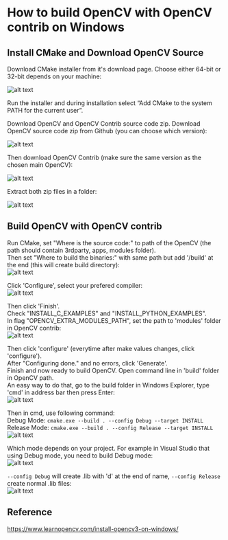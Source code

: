 # How to build OpenCV with OpenCV contrib on Windows

## Install CMake and Download OpenCV Source

Download CMake installer from it's download page. Choose either 64-bit or 32-bit depends on your machine:

![alt text](https://github.com/AsyrafZulkhairi/tutorial/blob/master/buildOpenCVContribOnWindows/image/downloadCMakeInstaller.png "downloadCMakeInstaller.png")

Run the installer and during installation select “Add CMake to the system PATH for the current user”.

Download OpenCV and OpenCV Contrib source code zip. Download OpenCV source code zip from Github (you can choose which version):

![alt text](https://github.com/AsyrafZulkhairi/tutorial/blob/master/buildOpenCVContribOnWindows/image/downloadOpenCVSource.PNG "downloadOpenCVSource.PNG")

Then download OpenCV Contrib (make sure the same version as the chosen main OpenCV):

![alt text](https://github.com/AsyrafZulkhairi/tutorial/blob/master/buildOpenCVContribOnWindows/image/downloadOpenCVContribSource.PNG "downloadOpenCVContribSource.PNG")

Extract both zip files in a folder:

![alt text](https://github.com/AsyrafZulkhairi/tutorial/blob/master/buildOpenCVContribOnWindows/image/extractOpenCVSourceZip.PNG "extractOpenCVSourceZip.PNG")

## Build OpenCV with OpenCV contrib

Run CMake, set "Where is the source code:" to path of the OpenCV (the path should contain 3rdparty, apps, modules folder).  
Then set "Where to build the binaries:" with same path but add '/build' at the end (this will create build directory):  
![alt text](https://github.com/AsyrafZulkhairi/tutorial/blob/master/buildOpenCVContribOnWindows/image/cmakeSetDirectory.PNG "cmakeSetDirectory.PNG")

Click 'Configure', select your prefered compiler:  
![alt text](https://github.com/AsyrafZulkhairi/tutorial/blob/master/buildOpenCVContribOnWindows/image/cmakeSetGenerator.PNG "cmakeSetGenerator.PNG")

Then click 'Finish'.  
Check "INSTALL_C_EXAMPLES" and "INSTALL_PYTHON_EXAMPLES".  
In flag "OPENCV_EXTRA_MODULES_PATH", set the path to 'modules' folder in OpenCV contrib:  
![alt text](https://github.com/AsyrafZulkhairi/tutorial/blob/master/buildOpenCVContribOnWindows/image/cmakeSetContribModulePath.PNG "cmakeSetContribModulePath.PNG")

Then click 'configure' (everytime after make values changes, click 'configure').  
After "Configuring done." and no errors, click 'Generate'.  
Finish and now ready to build OpenCV. Open command line in 'build' folder in OpenCV path.  
An easy way to do that, go to the build folder in Windows Explorer, type 'cmd' in address bar then press Enter:  
![alt text](https://github.com/AsyrafZulkhairi/tutorial/blob/master/buildOpenCVContribOnWindows/image/buildFolderCmd.png "buildFolderCmd.png")

Then in cmd, use following command:  
Debug Mode: `cmake.exe --build . --config Debug --target INSTALL`  
Release Mode: `cmake.exe --build . --config Release --target INSTALL`  
![alt text](https://github.com/AsyrafZulkhairi/tutorial/blob/master/buildOpenCVContribOnWindows/image/buildInCmd.PNG "buildInCmd.PNG")

Which mode depends on your project. For example in Visual Studio that using Debug mode, you need to build Debug mode:  
![alt text](https://github.com/AsyrafZulkhairi/tutorial/blob/master/buildOpenCVContribOnWindows/image/VSDebugMode.png "VSDebugMode.png")

`--config Debug` will create .lib with 'd' at the end of name, `--config Release` create normal .lib files:  
![alt text](https://github.com/AsyrafZulkhairi/tutorial/blob/master/buildOpenCVContribOnWindows/image/openCVDebugLib.PNG "openCVDebugLib.PNG")

## Reference
https://www.learnopencv.com/install-opencv3-on-windows/

